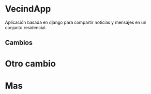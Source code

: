 # VecindApp
Aplicación basada en django para compartir noticias y mensajes en un conjunto residencial.
## Cambios
# Otro cambio
# Mas <cambios>
